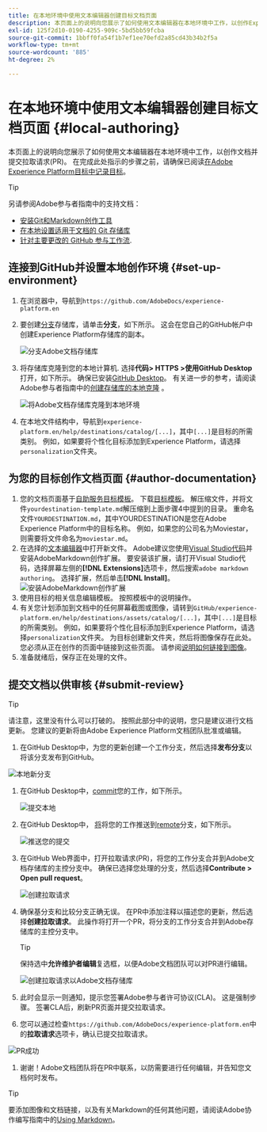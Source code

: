 ```yaml
---
title: 在本地环境中使用文本编辑器创建目标文档页面
description: 本页面上的说明向您展示了如何使用文本编辑器在本地环境中工作，以创作Experience Platform目标的文档页面并提交该页面以供审阅。
exl-id: 125f2d10-0190-4255-909c-5bd5bb59fcba
source-git-commit: 1bbff0fa54f1b7ef1ee70efd2a85cd43b34b2f5a
workflow-type: tm+mt
source-wordcount: '885'
ht-degree: 2%

---
```


# 在本地环境中使用文本编辑器创建目标文档页面 {#local-authoring}

本页面上的说明向您展示了如何使用文本编辑器在本地环境中工作，以创作文档并提交拉取请求(PR)。 在完成此处指示的步骤之前，请确保已阅读[在Adobe Experience Platform目标中记录目标](./documentation-instructions.md)。

>[!TIP]
>
>另请参阅Adobe参与者指南中的支持文档：
>* [安装Git和Markdown创作工具](https://experienceleague.adobe.com/docs/contributor/contributor-guide/setup/install-tools.html?lang=en)
>* [在本地设置适用于文档的 Git 存储库](https://experienceleague.adobe.com/docs/contributor/contributor-guide/setup/local-repo.html?lang=en)
>* [针对主要更改的 GitHub 参与工作流](https://experienceleague.adobe.com/docs/contributor/contributor-guide/setup/full-workflow.html?lang=en).


## 连接到GitHub并设置本地创作环境 {#set-up-environment}

1. 在浏览器中，导航到`https://github.com/AdobeDocs/experience-platform.en`
2. 要创建[分支](https://experienceleague.adobe.com/docs/contributor/contributor-guide/setup/local-repo.html?lang=en#fork-the-repository)存储库，请单击&#x200B;**分支**，如下所示。 这会在您自己的GitHub帐户中创建Experience Platform存储库的副本。

   ![分支Adobe文档存储库](./assets/ssd-fork-repository.gif)

3. 将存储库克隆到您的本地计算机. 选择&#x200B;**代码> HTTPS >使用GitHub Desktop**&#x200B;打开，如下所示。 确保已安装[GitHub Desktop](https://desktop.github.com/)。 有关进一步的参考，请阅读Adobe参与者指南中的[创建存储库的本地克隆](https://experienceleague.adobe.com/docs/contributor/contributor-guide/setup/local-repo.html?lang=en#create-a-local-clone-of-the-repository) 。

   ![将Adobe文档存储库克隆到本地环境](./assets/clone-local.png)

4. 在本地文件结构中，导航到`experience-platform.en/help/destinations/catalog/[...]`，其中`[...]`是目标的所需类别。 例如，如果要将个性化目标添加到Experience Platform，请选择`personalization`文件夹。

## 为您的目标创作文档页面 {#author-documentation}

1. 您的文档页面基于[自助服务目标模板](./self-service-template.md)。 下载[目标模板](assets/yourdestination-template.zip)。 解压缩文件，并将文件`yourdestination-template.md`解压缩到上面步骤4中提到的目录。  重命名文件`YOURDESTINATION.md`，其中YOURDESTINATION是您在Adobe Experience Platform中的目标名称。 例如，如果您的公司名为Moviestar，则需要将文件命名为`moviestar.md`。
2. 在选择的[文本编辑器](https://experienceleague.adobe.com/docs/contributor/contributor-guide/setup/install-tools.html?lang=en#understand-markdown-editors)中打开新文件。 Adobe建议您使用[Visual Studio代码](https://code.visualstudio.com/)并安装AdobeMarkdown创作扩展。 要安装该扩展，请打开Visual Studio代码，选择屏幕左侧的&#x200B;**[!DNL Extensions]**&#x200B;选项卡，然后搜索`adobe markdown authoring`。 选择扩展，然后单击&#x200B;**[!DNL Install]**。
   ![安装AdobeMarkdown创作扩展](./assets/install-adobe-markdown-extension.gif)
3. 使用目标的相关信息编辑模板。 按照模板中的说明操作。
4. 有关您计划添加到文档中的任何屏幕截图或图像，请转到`GitHub/experience-platform.en/help/destinations/assets/catalog/[...]`，其中`[...]`是目标的所需类别。 例如，如果要将个性化目标添加到Experience Platform，请选择`personalization`文件夹。 为目标创建新文件夹，然后将图像保存在此处。 您必须从正在创作的页面中链接到这些页面。 请参阅[说明如何链接到图像](https://experienceleague.adobe.com/docs/contributor/contributor-guide/writing-essentials/linking.html?lang=en#link-to-images)。
5. 准备就绪后，保存正在处理的文件。

## 提交文档以供审核 {#submit-review}

>[!TIP]
>
>请注意，这里没有什么可以打破的。 按照此部分中的说明，您只是建议进行文档更新。 您建议的更新将由Adobe Experience Platform文档团队批准或编辑。

1. 在GitHub Desktop中，为您的更新创建一个工作分支，然后选择&#x200B;**发布分支**&#x200B;以将该分支发布到GitHub。

![本地新分支](./assets/new-branch-local.gif)

1. 在GitHub Desktop中，[commit](https://docs.github.com/en/free-pro-team@latest/github/getting-started-with-github/github-glossary#commit)您的工作，如下所示。

   ![提交本地](./assets/commit-local.png)

1. 在GitHub Desktop中， [将](https://docs.github.com/en/free-pro-team@latest/github/getting-started-with-github/github-glossary#push)将您的工作推送到[remote](https://docs.github.com/en/free-pro-team@latest/github/getting-started-with-github/github-glossary#remote)分支，如下所示。

   ![推送您的提交](./assets/push-local-to-remote.png)

1. 在GitHub Web界面中，打开拉取请求(PR)，将您的工作分支合并到Adobe文档存储库的主控分支中。 确保已选择您处理的分支，然后选择&#x200B;**Contribute > Open pull request**。

   ![创建拉取请求](./assets/ssd-create-pull-request-1.gif)

1. 确保基分支和比较分支正确无误。 在PR中添加注释以描述您的更新，然后选择&#x200B;**创建拉取请求**。 此操作将打开一个PR，将分支的工作分支合并到Adobe存储库的主控分支中。
   >[!TIP]
   >
   >保持选中&#x200B;**允许维护者编辑**&#x200B;复选框，以便Adobe文档团队可以对PR进行编辑。

   ![创建拉取请求以Adobe文档存储库](./assets/ssd-create-pull-request-2.png)

1. 此时会显示一则通知，提示您签署Adobe参与者许可协议(CLA)。 这是强制步骤。 签署CLA后，刷新PR页面并提交拉取请求。

1. 您可以通过检查`https://github.com/AdobeDocs/experience-platform.en`中的&#x200B;**拉取请求**&#x200B;选项卡，确认已提交拉取请求。

![PR成功](./assets/ssd-pr-successful.png)

1. 谢谢！Adobe文档团队将在PR中联系，以防需要进行任何编辑，并告知您文档何时发布。

>[!TIP]
>
>要添加图像和文档链接，以及有关Markdown的任何其他问题，请阅读Adobe协作编写指南中的[Using Markdown](https://experienceleague.adobe.com/docs/contributor/contributor-guide/writing-essentials/markdown.html?lang=en)。
